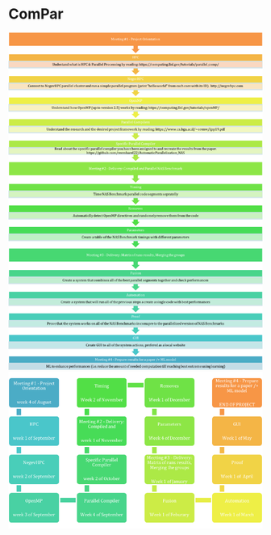 # ComPar
![alt text](https://github.com/galoren/compar/blob/master/1.png)
![alt text](https://github.com/galoren/compar/blob/master/2.png)

